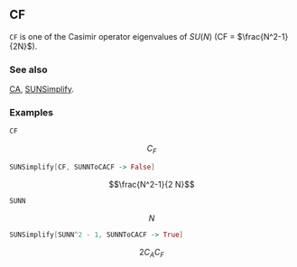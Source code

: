 ## CF

`CF` is one of the Casimir operator eigenvalues of $SU(N)$ (CF = $\frac{N^2-1}{2N}$).

### See also

[CA](CA), [SUNSimplify](SUNSimplify).

### Examples

```mathematica
CF
```

$$C_F$$

```mathematica
SUNSimplify[CF, SUNNToCACF -> False]
```

$$\frac{N^2-1}{2 N}$$

```mathematica
SUNN
```

$$N$$

```mathematica
SUNSimplify[SUNN^2 - 1, SUNNToCACF -> True]
```

$$2 C_A C_F$$